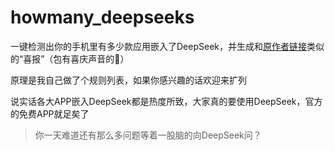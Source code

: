 # howmany_deepseeks

一键检测出你的手机里有多少款应用嵌入了DeepSeek，并生成和[原作者链接](https://github.com/ShirasawaSama/CefDetector)类似的“喜报”（包有喜庆声音的🤣）

原理是我自己做了个规则列表，如果你感兴趣的话欢迎来扩列

说实话各大APP嵌入DeepSeek都是热度所致，大家真的要使用DeepSeek，官方的免费APP就足矣了

> 你一天难道还有那么多问题等着一股脑的向DeepSeek问？